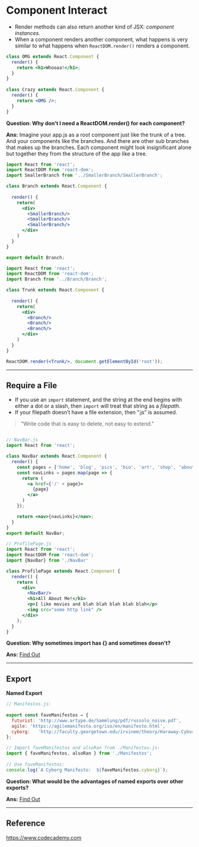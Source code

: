 # Component Interact

- Render methods can also return another kind of JSX:  *component instances.*
- When a component renders another component, what happens is very similar to what happens when `ReactDOM.render()` renders a component.

```jsx
class OMG extends React.Component {
  render() {
    return <h1>Whooaa!</h1>;
  }
}
 
class Crazy extends React.Component {
  render() {
    return <OMG />;
  }
}
```

**Question: Why don't I need a ReactDOM.render() for each component?**

**Ans:** Imagine your app.js as a root component just like the trunk of a tree. And your components like the branches. And there are other sub branches that makes up the branches. Each component might look insignificant alone but together they from the structure of the app like a tree.

```jsx
import React from 'react';
import ReactDOM from 'react-dom';
import SmallerBranch from '../SmallerBranch/SmallerBranch';

class Branch extends React.Component {
  
  render() {
    return(
      <div>
        <SmallerBranch/>
        <SmallerBranch/>
        <SmallerBranch/>
      </div>
    )
  }
}

export default Branch;
```

 ```jsx
 import React from 'react';
 import ReactDOM from 'react-dom';
 import Branch from '../Branch/Branch';
 
 class Trunk extends React.Component {
   
   render() {
     return(
       <div>
         <Branch/>
         <Branch/>
         <Branch/>
       </div>
     )
   }
 }
 
 ReactDOM.render(<Trunk/>, document.getElementById('root'));
 ```

***

## Require a File

- If you use an `import` statement, and the string at the end begins with either a dot or a slash, then `import` will treat that string as a *filepath*. 
- If your filepath doesn’t have a file extension, then “.js” is assumed.

> "Write code that is easy to delete, not easy to extend." 

```jsx

// NavBar.js
import React from 'react';

class NavBar extends React.Component {
  render() {
    const pages = ['home', 'blog', 'pics', 'bio', 'art', 'shop', 'about', 'contact'];
    const navLinks = pages.map(page => {
      return (
        <a href={'/' + page}>
          {page}
        </a>
      )
    });

    return <nav>{navLinks}</nav>;
  }
}
export default NavBar;
```

```jsx
// ProfilePage.js
import React from 'react';
import ReactDOM from 'react-dom';
import {NavBar} from './NavBar'

class ProfilePage extends React.Component {
  render() {
    return (
      <div>
        <NavBar/>
        <h1>All About Me!</h1>
        <p>I like movies and blah blah blah blah blah</p>
        <img src="some http link" />
      </div>
    );
  }
}
```

**Question: Why sometimes import has {} and sometimes doesn't?**

**Ans:** [Find Out](https://discuss.codecademy.com/t/why-sometimes-import-has-and-sometimes-doesnt/384837)

***

## Export

**Named Export**

```jsx
// Manifestos.js:
 
export const faveManifestos = {
  futurist: 'http://www.artype.de/Sammlung/pdf/russolo_noise.pdf',
  agile: 'https://agilemanifesto.org/iso/en/manifesto.html',
  cyborg:   'http://faculty.georgetown.edu/irvinem/theory/Haraway-CyborgManifesto-1.pdf'
};
```

```jsx
// Import faveManifestos and alsoRan from ./Manifestos.js:
import { faveManifestos, alsoRan } from './Manifestos';
 
// Use faveManifestos:
console.log(`A Cyborg Manifesto:  ${faveManifestos.cyborg}`); 
```

**Question: What would be the advantages of named exports over other exports?**

**Ans:** [Find Out](https://discuss.codecademy.com/t/what-would-be-the-advantage-of-named-exports-over-other-exports/385635)

***

## Reference

https://www.codecademy.com


